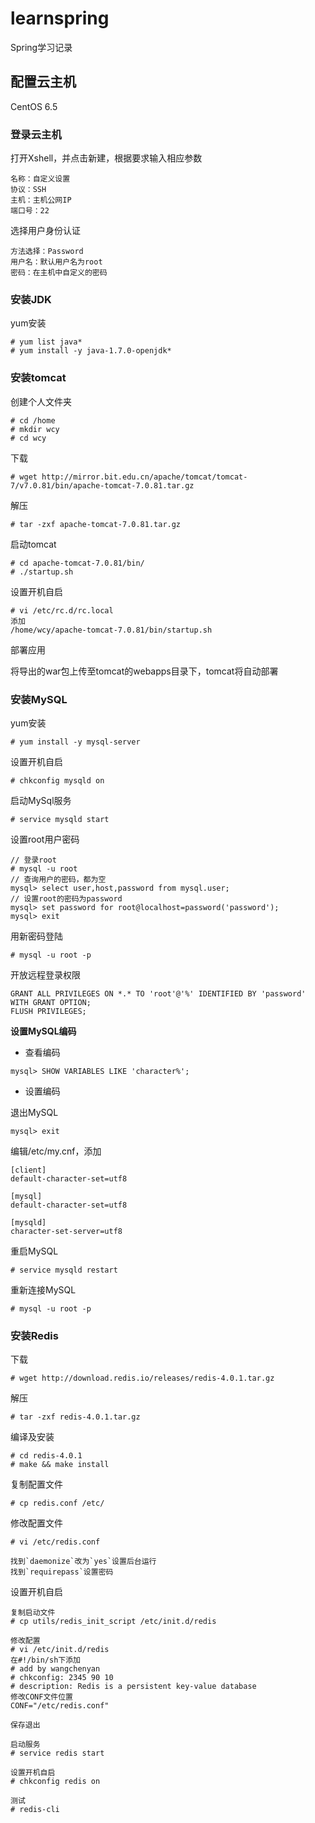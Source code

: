# learnspring
Spring学习记录

## 配置云主机
CentOS 6.5

### 登录云主机
打开Xshell，并点击新建，根据要求输入相应参数
```
名称：自定义设置
协议：SSH
主机：主机公网IP
端口号：22
```

选择用户身份认证
```
方法选择：Password
用户名：默认用户名为root
密码：在主机中自定义的密码
```

### 安装JDK
yum安装
```
# yum list java*
# yum install -y java-1.7.0-openjdk*
```

### 安装tomcat
创建个人文件夹
```
# cd /home
# mkdir wcy
# cd wcy
```
下载
```
# wget http://mirror.bit.edu.cn/apache/tomcat/tomcat-7/v7.0.81/bin/apache-tomcat-7.0.81.tar.gz
```
解压
```
# tar -zxf apache-tomcat-7.0.81.tar.gz
```
启动tomcat
```
# cd apache-tomcat-7.0.81/bin/
# ./startup.sh
```
设置开机自启
```
# vi /etc/rc.d/rc.local
添加
/home/wcy/apache-tomcat-7.0.81/bin/startup.sh
```

部署应用

将导出的war包上传至tomcat的webapps目录下，tomcat将自动部署

### 安装MySQL
yum安装
```
# yum install -y mysql-server
```
设置开机自启
```
# chkconfig mysqld on
```
启动MySql服务
```
# service mysqld start
```
设置root用户密码
```
// 登录root
# mysql -u root
// 查询用户的密码，都为空
mysql> select user,host,password from mysql.user;
// 设置root的密码为password
mysql> set password for root@localhost=password('password');
mysql> exit
```
用新密码登陆
```
# mysql -u root -p
```
开放远程登录权限
```
GRANT ALL PRIVILEGES ON *.* TO 'root'@'%' IDENTIFIED BY 'password' WITH GRANT OPTION;
FLUSH PRIVILEGES;
```

**设置MySQL编码**

- 查看编码
```
mysql> SHOW VARIABLES LIKE 'character%';
```

- 设置编码

退出MySQL
```
mysql> exit
```
编辑/etc/my.cnf，添加
```
[client]
default-character-set=utf8

[mysql]
default-character-set=utf8

[mysqld]
character-set-server=utf8
```
重启MySQL
```
# service mysqld restart
```
重新连接MySQL
```
# mysql -u root -p
```

### 安装Redis
下载
```
# wget http://download.redis.io/releases/redis-4.0.1.tar.gz
```
解压
```
# tar -zxf redis-4.0.1.tar.gz
```
编译及安装
```
# cd redis-4.0.1
# make && make install
```
复制配置文件
```
# cp redis.conf /etc/
```
修改配置文件
```
# vi /etc/redis.conf

找到`daemonize`改为`yes`设置后台运行
找到`requirepass`设置密码
```
设置开机自启
```
复制启动文件
# cp utils/redis_init_script /etc/init.d/redis

修改配置
# vi /etc/init.d/redis
在#!/bin/sh下添加
# add by wangchenyan
# chkconfig: 2345 90 10
# description: Redis is a persistent key-value database
修改CONF文件位置
CONF="/etc/redis.conf"

保存退出

启动服务
# service redis start

设置开机自启
# chkconfig redis on

测试
# redis-cli
```
